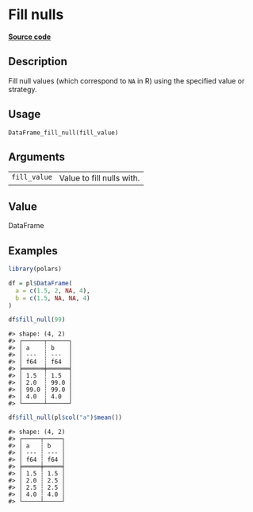 

# Fill nulls

[**Source code**](https://github.com/pola-rs/r-polars/tree/main/R/dataframe__frame.R#L1302)

## Description

Fill null values (which correspond to <code>NA</code> in R) using the
specified value or strategy.

## Usage

<pre><code class='language-R'>DataFrame_fill_null(fill_value)
</code></pre>

## Arguments

<table>
<tr>
<td style="white-space: nowrap; font-family: monospace; vertical-align: top">
<code id="DataFrame_fill_null_:_fill_value">fill_value</code>
</td>
<td>
Value to fill nulls with.
</td>
</tr>
</table>

## Value

DataFrame

## Examples

``` r
library(polars)

df = pl$DataFrame(
  a = c(1.5, 2, NA, 4),
  b = c(1.5, NA, NA, 4)
)

df$fill_null(99)
```

    #> shape: (4, 2)
    #> ┌──────┬──────┐
    #> │ a    ┆ b    │
    #> │ ---  ┆ ---  │
    #> │ f64  ┆ f64  │
    #> ╞══════╪══════╡
    #> │ 1.5  ┆ 1.5  │
    #> │ 2.0  ┆ 99.0 │
    #> │ 99.0 ┆ 99.0 │
    #> │ 4.0  ┆ 4.0  │
    #> └──────┴──────┘

``` r
df$fill_null(pl$col("a")$mean())
```

    #> shape: (4, 2)
    #> ┌─────┬─────┐
    #> │ a   ┆ b   │
    #> │ --- ┆ --- │
    #> │ f64 ┆ f64 │
    #> ╞═════╪═════╡
    #> │ 1.5 ┆ 1.5 │
    #> │ 2.0 ┆ 2.5 │
    #> │ 2.5 ┆ 2.5 │
    #> │ 4.0 ┆ 4.0 │
    #> └─────┴─────┘
